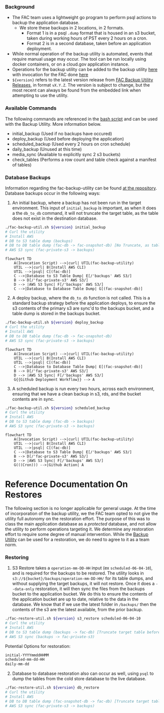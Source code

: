 ### Background
- The FAC team uses a lightweight go program to perform psql actions to backup the application database.
  - We store these backups in 2 locations, in 2 formats.
    - Format 1 is in a psql `.dump` format that is housed in an s3 bucket, taken during working hours of PST every 2 hours on a cron.
    - Format 2 is in a second database, taken before an application deployment.
- While normal operation of the backup utility is automated, events that require manual usage may occur. The tool can be run locally using docker containers, or on a cloud.gov application instance.
- Operations for the backup utility can be added to the backup utility [here](https://github.com/GSA-TTS/fac-backup-utility/tree/main/cmd) with invocation for the FAC done [here](https://github.com/GSA-TTS/FAC/blob/main/backend/fac-backup-util.sh)
- `${version}` refers to the latest version release from [FAC Backup Utility Releases](https://github.com/GSA-TTS/fac-backup-utility/releases), in format `vX.Y.Z`. The version is subject to change, but the most recent can always be found from the embedded link when attempting to use the utility.

### Available Commands
The following commands are referenced in the [bash script](https://github.com/GSA-TTS/FAC/blob/main/backend/fac-backup-util.sh) and can be used with the Backup Utility. More information below.
- initial_backup (Used if no backups have occured)
- deploy_backup (Used before deploying the application)
- scheduled_backup (Used every 2 hours on cron schedule)
- daily_backup (Unused at this time)
- media_sync (Available to explicitly sync 2 s3 buckets)
- check_tables (Performs a row count and table check against a manifest of tables)

### Database Backups
Information regarding the fac-backup-utility can be found [at the repository](https://github.com/GSA-TTS/fac-backup-utility).
Database backups occur in the following ways:
1. An initial backup, where a backup has not been run in the target environment. This input of `initial_backup` is important, as when it does a the `db_to_db` command, it will not truncate the target table, as the table does not exist in the destination database.
```bash
./fac-backup-util.sh ${version} initial_backup
# Curl the utility
# Install AWS
# DB to S3 table dump (backups)
# DB to DB table dump (fac-db -> fac-snapshot-db) [No Truncate, as tables dont exist]
# AWS S3 sync (fac-private-s3 -> backups)
```
```mermaid
flowchart TD
    A(Invocation Script) -->|curl| UTIL(fac-backup-utility)
    UTIL -->|curl| B(Install AWS CLI)
    UTIL -->|psql| C[(fac-db)]
    C -->|Database to S3 Table Dump| E[/'backups' AWS S3/]
    B --> D[/'fac-private-s3' AWS S3/]
    D --> |AWS S3 Sync| F[/'backups' AWS S3/]
    C -->|Database to Database Table Dump| G[(fac-snapshot-db)]
```

2. A deploy backup, where the `db_to_db` function is not called. This is a standard backup strategy before the application deploys, to ensure the s3 contents of the primary s3 are sync'd to the backups bucket, and a table dump is stored in the backups bucket.
```bash
./fac-backup-util.sh ${version} deploy_backup
# Curl the utility
# Install AWS
# DB to DB table dump (fac-db -> fac-snapshot-db)
# AWS S3 sync (fac-private-s3 -> backups)
```
```mermaid
flowchart TD
    A(Invocation Script) -->|curl| UTIL(fac-backup-utility)
    UTIL -->|curl| B(Install AWS CLI)
    UTIL -->|psql| C[(fac-db)]
    C -->|Database to Database Table Dump| E[(fac-snapshot-db)]
    B --> D[/'fac-private-s3' AWS S3/]
    D --> |AWS S3 Sync| F[/'backups' AWS S3/]
    G{{Github Deployment Workflow}} --> A
```

3. A scheduled backup is run every two hours, across each environment, ensuring that we have a clean backup in s3, rds, and the bucket contents are in sync.
```bash
./fac-backup-util.sh ${version} scheduled_backup
# Curl the utility
# Install AWS
# DB to S3 table dump (fac-db -> backups)
# AWS S3 sync (fac-private-s3 -> backups)
```
```mermaid
flowchart TD
    A(Invocation Script) -->|curl| UTIL(fac-backup-utility)
    UTIL -->|curl| B(Install AWS CLI)
    UTIL -->|psql| C[(fac-db)]
    C -->|Database to S3 Table Dump| E[/'backups' AWS S3/]
    B --> D[/'fac-private-s3' AWS S3/]
    D --> |AWS S3 Sync| F[/'backups' AWS S3/]
    G(((Cron))) -->|Github Action| A
```

# Reference Documentation On Restores
The following section is no longer applicable for general usage. At the time of incorporation of the backup utility, we the FAC team opted to not give the utility full autonomy on the restoration effort. The purpose of this was to class the main application database as a _protected_ database, and not allow the utility to perform operations targeting it. We determine any restoration effort to require some degree of manual intervention. While the [Backup Utility](https://github.com/GSA-TTS/fac-backup-utility) can be used for a restoration, we do need to agree to it as a team norm.

### Restoring
1. S3 Restore takes a `operation-mm-DD-HH` input (ex `scheduled-06-04-10`), and is required for the backups to be restored. The utility looks in `s3://${bucket}/backups/operation-mm-DD-HH/` for its table dumps, and without supplying the target backups, it will not restore. Once it does a `--data-only` restoration, it will then sync the files from the backups bucket to the application bucket. We do this to ensure the contents of the application bucket are up to date, relative to the data in the database. We know that if we use the latest folder in `/backups/` then the contents of the s3 are the latest available, from the prior backup.
```bash
./fac-restore-util.sh ${version} s3_restore scheduled-06-04-10
# Curl the utility
# Install AWS
# DB to S3 table dump (backups -> fac-db) [Truncate target table before --data-only pg_restore]
# AWS S3 sync (backups -> fac-private-s3)
```
Potential Options for restoration:
```bash
initial-YYYYmmddHHMM
scheduled-mm-dd-HH
daily-mm-dd
```

2. Database to database restoration also can occur as well, using `psql` to dump the tables from the cold store database to the live database.
```bash
./fac-restore-util.sh ${version} db_restore
# Curl the utility
# Install AWS
# DB to DB table dump (fac-snapshot-db -> fac-db) [Truncate target table before dump]
# AWS S3 sync (fac-private-s3 -> backups)
```
